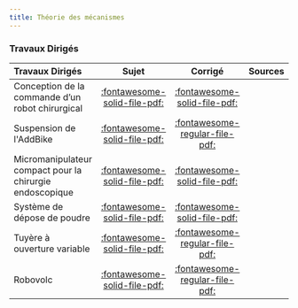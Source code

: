 ```yaml
---
title: Théorie des mécanismes 
---
```


### Travaux Dirigés 
 
| Travaux Dirigés | Sujet | Corrigé | Sources  | 
| :-------------- | :---: | :-----: | :------: | 
| Conception de la commande d’un robot chirurgical | [:fontawesome-solid-file-pdf:](http://xpessoles-cpge.fr/pdf/Cy_06_02_Colle_03_DaVinci_Sujet.pdf) | [:fontawesome-solid-file-pdf:](http://xpessoles-cpge.fr/pdf/Cy_06_02_Colle_03_DaVinci_Corrige.pdf) | 
| Suspension de l'AddBike | [:fontawesome-solid-file-pdf:](http://xpessoles-cpge.fr/pdf/Cy_06_02_TD_01_AddBike_Sujet.pdf) | [:fontawesome-regular-file-pdf:](http://xpessoles-cpge.fr/pdf/Cy_06_02_TD_01_AddBike_Corrige.pdf) | 
| Micromanipulateur compact pour la chirurgie endoscopique | [:fontawesome-solid-file-pdf:](http://xpessoles-cpge.fr/pdf/Cy_06_02_TD_02_MC2E_Sujet.pdf) | [:fontawesome-solid-file-pdf:](http://xpessoles-cpge.fr/pdf/Cy_06_02_TD_02_MC2E_Corrige.pdf) | 
| Système de dépose de poudre | [:fontawesome-solid-file-pdf:](http://xpessoles-cpge.fr/pdf/Cy_06_02_TD_03_Prehenseur_Sujet.pdf) | [:fontawesome-solid-file-pdf:](http://xpessoles-cpge.fr/pdf/Cy_06_02_TD_03_Prehenseur_Corrige.pdf) | 
| Tuyère à ouverture variable | [:fontawesome-solid-file-pdf:](http://xpessoles-cpge.fr/pdf/Cy_07_02_TD_04_Tuyere_Sujet.pdf) | [:fontawesome-regular-file-pdf:](http://xpessoles-cpge.fr/pdf/Cy_07_02_TD_04_Tuyere_Corrige.pdf) | 
| Robovolc | [:fontawesome-solid-file-pdf:](http://xpessoles-cpge.fr/pdf/Cy_07_02_TD_06_Robovolc_Sujet.pdf) | [:fontawesome-regular-file-pdf:](http://xpessoles-cpge.fr/pdf/Cy_07_02_TD_06_Robovolc_Corrige.pdf) | 

